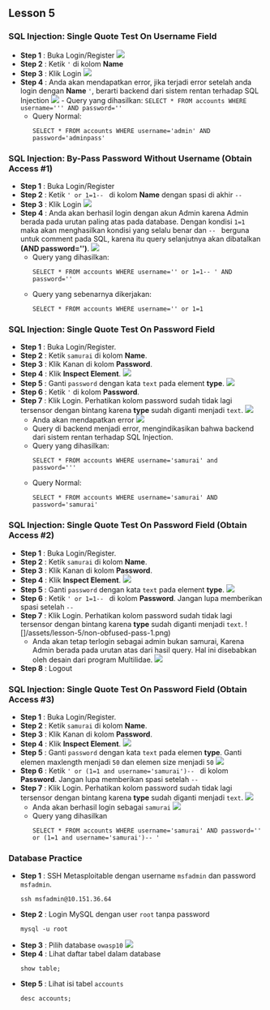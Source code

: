 Lesson 5
--------
### SQL Injection: Single Quote Test On Username Field
- **Step 1**    : Buka Login/Register
    ![](/assets/lesson-5/login-register.png)
- **Step 2**    : Ketik `'` di kolom **Name**    
- **Step 3**    : Klik Login
    ![](/assets/lesson-5/quote_test.png)
- **Step 4**    : Anda akan mendapatkan error, jika terjadi error setelah anda login dengan **Name** `'`, berarti backend dari sistem rentan terhadap SQL Injection
    ![](/assets/lesson-5/quote_test_error.png)
        - Query yang dihasilkan:
        ```
        SELECT * FROM accounts WHERE username=''' AND password=''
        ```
    - Query Normal:
        ```
        SELECT * FROM accounts WHERE username='admin' AND password='adminpass'
        ```
    
### SQL Injection: By-Pass Password Without Username (Obtain Access #1)
- **Step 1**    : Buka Login/Register
- **Step 2**    : Ketik `' or 1=1-- ` di kolom **Name** dengan spasi di akhir `-- `
- **Step 3**    : Klik Login
    ![](/assets/lesson-5/login2.png)
- **Step 4**    : Anda akan berhasil login dengan akun Admin karena Admin berada pada urutan paling atas pada database. Dengan kondisi `1=1` maka akan menghasilkan kondisi yang selalu benar dan `-- ` berguna untuk comment pada SQL, karena itu query selanjutnya akan dibatalkan **(AND password='')**.
    ![](/assets/lesson-5/login2_berhasil.png)
    - Query yang dihasilkan:
        ```
        SELECT * FROM accounts WHERE username='' or 1=1-- ' AND password=''
        ```
    - Query yang sebenarnya dikerjakan:
        ```
        SELECT * FROM accounts WHERE username='' or 1=1
        ```
    
### SQL Injection: Single Quote Test On Password Field
- **Step 1**    : Buka Login/Register.
- **Step 2**    : Ketik `samurai` di kolom **Name**.
- **Step 3**    : Klik Kanan di kolom **Password**.
- **Step 4**    : Klik **Inspect Element**.
    ![](/assets/lesson-5/inspect-element-password.png)
- **Step 5**    : Ganti `password` dengan kata `text` pada element **type**.
    ![](/assets/lesson-5/inspect-password-to-text.png)
- **Step 6**    : Ketik `'` di kolom **Password**.
- **Step 7**    : Klik Login. Perhatikan kolom password sudah tidak lagi tersensor dengan bintang karena **type** sudah diganti menjadi `text`.
    ![](/assets/lesson-5/inspect-password-not-obfuscated.png)
    - Anda akan mendapatkan error
        ![](/assets/lesson-5/password-login-error.png)
    - Query di backend menjadi error, mengindikasikan bahwa backend dari sistem rentan terhadap SQL Injection.
    - Query yang dihasilkan:
        ```
        SELECT * FROM accounts WHERE username='samurai' and password='''
        ```
    - Query Normal:
        ```
        SELECT * FROM accounts WHERE username='samurai' AND password='samurai'
        ```
        
### SQL Injection: Single Quote Test On Password Field (Obtain Access #2)
- **Step 1**    : Buka Login/Register.
- **Step 2**    : Ketik `samurai` di kolom **Name**.
- **Step 3**    : Klik Kanan di kolom **Password**.
- **Step 4**    : Klik **Inspect Element**.
    ![](/assets/lesson-5/inspect-element-password.png)
- **Step 5**    : Ganti `password` dengan kata `text` pada element **type**.
    ![](/assets/lesson-5/inspect-password-to-text.png)
- **Step 6**    : Ketik `' or 1=1-- ` di kolom **Password**. Jangan lupa memberikan spasi setelah `-- `
- **Step 7**    : Klik Login. Perhatikan kolom password sudah tidak lagi tersensor dengan bintang karena **type** sudah diganti menjadi `text`.
    ![]/assets/lesson-5/non-obfused-pass-1.png)
    - Anda akan tetap terlogin sebagai admin bukan samurai, Karena Admin berada pada urutan atas dari hasil query. Hal ini disebabkan oleh desain dari program Multilidae.
        ![](/assets/lesson-5/password-login-admin.png)
- **Step 8**    : Logout

### SQL Injection: Single Quote Test On Password Field (Obtain Access #3)
- **Step 1**    : Buka Login/Register.
- **Step 2**    : Ketik `samurai` di kolom **Name**.
- **Step 3**    : Klik Kanan di kolom **Password**.
- **Step 4**    : Klik **Inspect Element**.
    ![](/assets/lesson-5/inspect-element-password.png)
- **Step 5**    : Ganti `password` dengan kata `text` pada elemen **type**. Ganti elemen maxlength menjadi `50` dan elemen size menjadi `50`
    ![](/assets/lesson-5/inspect-password-size.png)
- **Step 6**    : Ketik `' or (1=1 and username='samurai')-- ` di kolom **Password**. Jangan lupa memberikan spasi setelah `-- `
- **Step 7**    : Klik Login. Perhatikan kolom password sudah tidak lagi tersensor dengan bintang karena **type** sudah diganti menjadi `text`.
    ![](/assets/lesson-5/non-obfused-pass-2.png)
    - Anda akan berhasil login sebagai `samurai`
        ![](/assets/lesson-5/samurai-logged-in.png)
    - Query yang dihasilkan
        ```
        SELECT * FROM accounts WHERE username='samurai' AND password='' or (1=1 and username='samurai')-- '
        ```

### Database Practice
- **Step 1**    : SSH Metasploitable dengan username `msfadmin` dan password `msfadmin`.
    ```
    ssh msfadmin@10.151.36.64
    ```
- **Step 2**    : Login MySQL dengan user `root` tanpa password
    ```
    mysql -u root
    ```
- **Step 3**    : Pilih database `owasp10`
    ![](/assets/lesson-5/db.png)
- **Step 4**    : Lihat daftar tabel dalam database
    ```
    show table;
    ```
- **Step 5**    : Lihat isi tabel `accounts`
    ```
    desc accounts;
    ```




    
